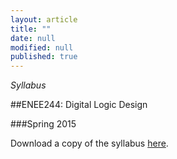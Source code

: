 ```yaml
---
layout: article
title: ""
date: null
modified: null
published: true
---
```


*Syllabus*



##ENEE244: Digital Logic Design

###Spring 2015
<br />

Download a copy of the syllabus [here](http://enee459c.github.io/syllabus/syllabus-ENEE-244.pdf).
